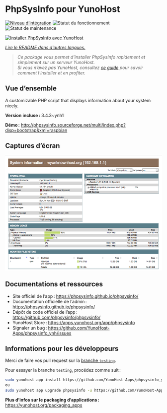 <!--
Nota bene : ce README est automatiquement généré par <https://github.com/YunoHost/apps/tree/master/tools/readme_generator>
Il NE doit PAS être modifié à la main.
-->

# PhpSysInfo pour YunoHost

[![Niveau d’intégration](https://dash.yunohost.org/integration/phpsysinfo.svg)](https://dash.yunohost.org/appci/app/phpsysinfo) ![Statut du fonctionnement](https://ci-apps.yunohost.org/ci/badges/phpsysinfo.status.svg) ![Statut de maintenance](https://ci-apps.yunohost.org/ci/badges/phpsysinfo.maintain.svg)

[![Installer PhpSysInfo avec YunoHost](https://install-app.yunohost.org/install-with-yunohost.svg)](https://install-app.yunohost.org/?app=phpsysinfo)

*[Lire le README dans d'autres langues.](./ALL_README.md)*

> *Ce package vous permet d’installer PhpSysInfo rapidement et simplement sur un serveur YunoHost.*  
> *Si vous n’avez pas YunoHost, consultez [ce guide](https://yunohost.org/install) pour savoir comment l’installer et en profiter.*

## Vue d’ensemble

A customizable PHP script that displays information about your system nicely.


**Version incluse :** 3.4.3~ynh1

**Démo :** <http://phpsysinfo.sourceforge.net/multi/index.php?disp=bootstrap&xml=raspbian>

## Captures d’écran

![Capture d’écran de PhpSysInfo](./doc/screenshots/screenshot.png)

## Documentations et ressources

- Site officiel de l’app : <https://phpsysinfo.github.io/phpsysinfo/>
- Documentation officielle de l’admin : <https://phpsysinfo.github.io/phpsysinfo/>
- Dépôt de code officiel de l’app : <https://github.com/phpsysinfo/phpsysinfo/>
- YunoHost Store : <https://apps.yunohost.org/app/phpsysinfo>
- Signaler un bug : <https://github.com/YunoHost-Apps/phpsysinfo_ynh/issues>

## Informations pour les développeurs

Merci de faire vos pull request sur la [branche `testing`](https://github.com/YunoHost-Apps/phpsysinfo_ynh/tree/testing).

Pour essayer la branche `testing`, procédez comme suit :

```bash
sudo yunohost app install https://github.com/YunoHost-Apps/phpsysinfo_ynh/tree/testing --debug
ou
sudo yunohost app upgrade phpsysinfo -u https://github.com/YunoHost-Apps/phpsysinfo_ynh/tree/testing --debug
```

**Plus d’infos sur le packaging d’applications :** <https://yunohost.org/packaging_apps>
